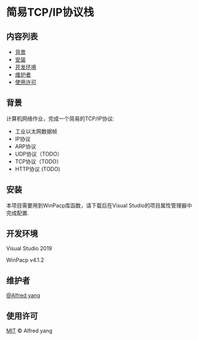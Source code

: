 # 简易TCP/IP协议栈

## 内容列表

- [背景](#背景)
- [安装](#安装)
- [开发环境](#开发环境)
- [维护者](#维护者)
- [使用许可](#使用许可)

## 背景

计算机网络作业，完成一个简易的TCP/IP协议:

- 工业以太网数据帧
- IP协议
- ARP协议
- UDP协议（TODO）
- TCP协议（TODO）
- HTTP协议 (TODO)

## 安装

本项目需要用到WinPacp库函数，请下载后在Visual Studio的项目属性管理器中完成配置.

## 开发环境

Visual Studio 2019

WinPacp v4.1.2

## 维护者

[@Alfred yang](https://gitee.com/xxz_yyf)


## 使用许可

[MIT](LICENSE) © Alfred yang
